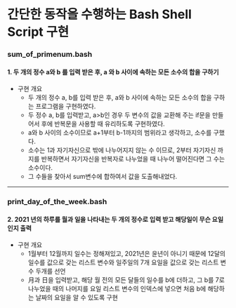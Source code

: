 # 간단한 동작을 수행하는 Bash Shell Script 구현
### sum_of_primenum.bash
#### 1. 두 개의 정수 a와 b 를 입력 받은 후, a 와 b 사이에 속하는 모든 소수의 합을 구하기
* 구현 개요
  * 두 개의 정수 a, b를 입력 받은 후, a와 b 사이에 속하는 모든 소수의 합을 구하는 프로그램을 구현하였다.
  * 두 정수 a, b를 입력받고, a>b인 경우 두 변수의 값을 교환해 주는 if문을 만들어서 후에 반복문을 사용할 때 유리하도록 구현하였다.
  * a와 b 사이의 소수이므로 a+1부터 b-1까지의 범위라고 생각하고, 소수를 구했다.
  * 소수는 1과 자기자신으로 밖에 나누어지지 않는 수 이므로, 2부터 자기자신 까지를 반복하면서 자기자신을 반복자로 나누었을 때 나누어 떨어진다면 그 수는 소수이다.
  * 그 수들을 찾아서 sum변수에 합하여서 값을 도출해내었다.
- - -
### print_day_of_the_week.bash
#### 2. 2021 년의 하루를 월과 일을 나타내는 두 개의 정수로 입력 받고 해당일이 무슨 요일인지 출력
* 구현 개요
  * 1월부터 12월까지 일수는 정해져있고, 2021년은 윤년이 아니기 때문에 12달의 일수를 값으로 갖는 리스트 변수와 일주일의 7개 요일을 값으로 갖는 리스트 변수 두개를 선언
  * 月과 日을 입력받고, 해당 월 전의 모든 달들의 일수를 b에 더하고, 그 b를 7로 나누었을 때의 나머지를 요일 리스트 변수의 인덱스에 넣으면 처음 b에 해당하는 날짜의 요일을 알 수 있도록 구현
